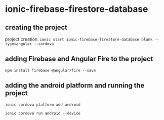 # ionic-firebase-firestore-database

## creating the project
project creation: `ionic start ionic-firebase-firestore-database blank --type=angular --cordova`   

## adding Firebase and Angular Fire to the project
`npm install firebase @angular/fire --save`   

## adding the android platform and running the project
`ionic cordova platform add android`   
   
`ionic cordova run android --device`
